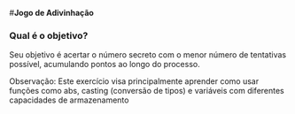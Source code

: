 #**Jogo de Adivinhação**
### Qual é o objetivo?

Seu objetivo é acertar o número secreto com o menor número de tentativas possível, acumulando pontos ao longo do processo.

Observação: Este exercício visa principalmente aprender como usar funções como abs, casting (conversão de tipos) e variáveis com diferentes capacidades de armazenamento
